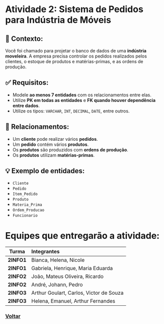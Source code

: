 # **Atividade 2: Sistema de Pedidos para Indústria de Móveis**

## 📌 Contexto:
Você foi chamado para projetar o banco de dados de uma **indústria moveleira**. A empresa precisa controlar os pedidos realizados pelos clientes, o estoque de produtos e matérias-primas, e as ordens de produção.

## ✅ Requisitos:
- Modele **ao menos 7 entidades** com os relacionamentos entre elas.
- Utilize **PK em todas as entidades** e **FK quando houver dependência entre dados**.
- Utilize os tipos: `VARCHAR`, `INT`, `DECIMAL`, `DATE`, entre outros.

## 🔁 Relacionamentos:
- Um **cliente** pode realizar vários **pedidos**.
- Um **pedido** contém vários **produtos**.
- Os **produtos** são produzidos com **ordens de produção**.
- Os **produtos** utilizam **matérias-primas**.

## 💡 Exemplo de entidades:
- `Cliente`
- `Pedido`
- `Item_Pedido`
- `Produto`
- `Materia_Prima`
- `Ordem_Producao`
- `Funcionario`

# Equipes que entregarão a atividade:
| **Turma** | **Integrantes** |
|------------|:-----------------|
| **2INFO1** | Bianca, Helena, Nicole |
| **2INFO1** | Gabriela, Henrique, Maria Eduarda |
| **2INFO2** | João, Mateus Oliveira, Ricardo |
| **2INFO2** | André, Johann, Pedro |
| **2INFO3** | Arthur Goulart, Carlos, Victor de Souza |
| **2INFO3** | Helena, Emanuel, Arthur Fernandes |

### [Voltar](../README.md)